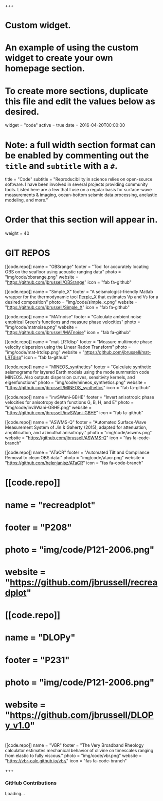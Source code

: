 +++
# Custom widget.
# An example of using the custom widget to create your own homepage section.
# To create more sections, duplicate this file and edit the values below as desired.
widget = "code"
active = true
date = 2016-04-20T00:00:00

# Note: a full width section format can be enabled by commenting out the `title` and `subtitle` with a `#`.
title = "Code"
subtitle = "Reproducibility in science relies on open-source software. I have been involved in several projects providing community tools. Listed here are a few that I use on a regular basis for surface-wave measurements & imaging, ocean-bottom seismic data processing, anelastic modeling, and more."

# Order that this section will appear in.
weight = 40

# GIT REPOS

[[code.repo]]
  name = "OBSrange"
  footer = "Tool for accurately locating OBS on the seafloor using acoustic ranging data"
  photo = "img/code/obsrange.png"
  website = "https://github.com/jbrussell/OBSrange"
  icon = "fab fa-github"

[[code.repo]]
  name = "Simple_X"
  footer = "A seismologist-friendly Matlab wrapper for the thermodynamic tool [Perple_X](http://www.perplex.ethz.ch/) that estimates Vp and Vs for a desired composition"
  photo = "img/code/simple_x.png"
  website = "https://github.com/jbrussell/Simple_X"
  icon = "fab fa-github"
  
[[code.repo]]
  name = "MATnoise"
  footer = "Calculate ambient noise empirical Green's functions and measure phase velocities"
  photo = "img/code/matnoise.png"
  website = "https://github.com/jbrussell/MATnoise"
  icon = "fab fa-github"

[[code.repo]]
  name = "mat-LRTdisp"
  footer = "Measure multimode phase velocity dispersion using the Linear Radon Transform"
  photo = "img/code/mat-lrtdisp.png"
  website = "https://github.com/jbrussell/mat-LRTdisp"
  icon = "fab fa-github"

[[code.repo]]
  name = "MINEOS_synthetics"
  footer = "Calculate synthetic seismograms for layered Earth models using the mode summation code MINEOS. Also outputs dispersion curves, sensitivity kernels, and eigenfunctions"
  photo = "img/code/mineos_synthetics.png"
  website = "https://github.com/jbrussell/MINEOS_synthetics"
  icon = "fab fa-github"

[[code.repo]]
  name = "invSWani-GBHE"
  footer = "Invert anisotropic phase velocities for anisotropy depth functions G, B, H, and E"
  photo = "img/code/invSWani-GBHE.png"
  website = "https://github.com/jbrussell/invSWani-GBHE"
  icon = "fab fa-github"

[[code.repo]]
  name = "ASWMS-Q"
  footer = "Automated Surface-Wave Measurement System of Jin & Gaherty (2015), adapted for attenuation, amplification, and azimuthal anisotropy."
  photo = "img/code/aswms.png"
  website = "https://github.com/jbrussell/ASWMS-Q"
  icon = "fas fa-code-branch"

[[code.repo]]
  name = "ATaCR"
  footer = "Automated Tilt and Compliance Removal to clean OBS data."
  photo = "img/code/atacr.png"
  website = "https://github.com/helenjanisz/ATaCR"
  icon = "fas fa-code-branch"
# 
# [[code.repo]]
#   name = "recreadplot"
#   footer = "P208"
#   photo = "img/code/P121-2006.png"
#   website = "https://github.com/jbrussell/recreadplot"
# 
# [[code.repo]]
#   name = "DLOPy"
#   footer = "P231"
#   photo = "img/code/P121-2006.png"
#   website = "https://github.com/jbrussell/DLOPy_v1.0"
# 
[[code.repo]]
  name = "VBR"
  footer = "The Very Broadband Rheology calculator estimates mechanical behavior of olivine on timescales ranging from elastic to fully viscous."
  photo = "img/code/vbr.png"
  website = "https://vbr-calc.github.io/vbr/"
  icon = "fas fa-code-branch"




+++


<!-- ################ Github Calendar Widget ################## -->
<!-- https://github.com/Bloggify/github-calendar#installation -->
### **GitHub Contributions**
<!-- Include the library. -->
<script
  src="https://unpkg.com/github-calendar@latest/dist/github-calendar.min.js">
</script>

<!-- Added for Safari -->
<!-- https://codepen.io/tiborsimon/pen/mrZeVB -->
<script src="https://cdnjs.cloudflare.com/ajax/libs/fetch/0.10.1/fetch.min.js"></script>

<!-- Optionally, include the theme (if you don't want to struggle to write the CSS) -->
<link
  rel="stylesheet"
  href="https://unpkg.com/github-calendar@latest/dist/github-calendar-responsive.css"
/>

<!-- Prepare a container for your calendar. -->
<div class="calendar">
    <!-- Loading stuff -->
    Loading...
</div>

<script>
    GitHubCalendar(".calendar", "jbrussell", { responsive: true });
</script>

<!-- ######################################## -->

<!-- <a href="http://github.com/jbrussell" class="gh-contributions" data-gh-username="jbrussell" target="_blank">jbrussell's contributions</a><script src="https://ikuwow.github.io/yourcontributions/widget.min.js"></script> -->

<!-- <div class="github-widget" data-username="jbrussell"></div>
<script src="https://unpkg.com/github-card@1.2.1/dist/widget.js"></script> -->
